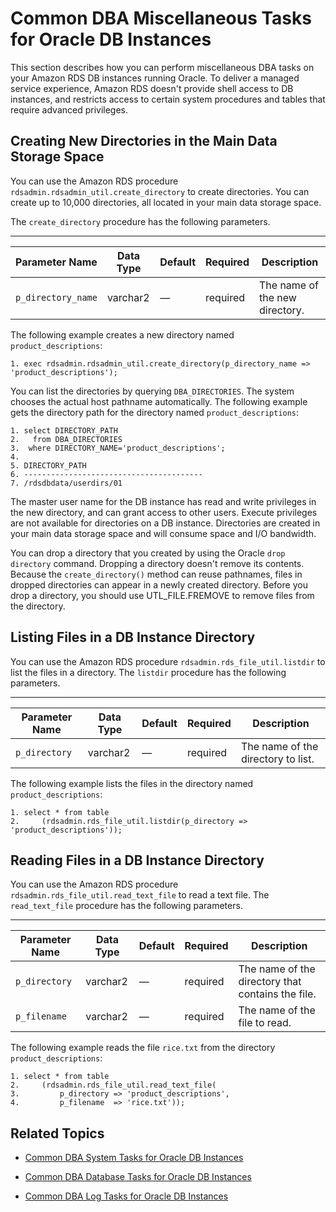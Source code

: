 # Common DBA Miscellaneous Tasks for Oracle DB Instances<a name="Appendix.Oracle.CommonDBATasks.Misc"></a>

This section describes how you can perform miscellaneous DBA tasks on your Amazon RDS DB instances running Oracle\. To deliver a managed service experience, Amazon RDS doesn't provide shell access to DB instances, and restricts access to certain system procedures and tables that require advanced privileges\. 

## Creating New Directories in the Main Data Storage Space<a name="Appendix.Oracle.CommonDBATasks.NewDirectories"></a>

You can use the Amazon RDS procedure `rdsadmin.rdsadmin_util.create_directory` to create directories\. You can create up to 10,000 directories, all located in your main data storage space\. 

The `create_directory` procedure has the following parameters\. 


****  

| Parameter Name | Data Type | Default | Required | Description | 
| --- | --- | --- | --- | --- | 
| `p_directory_name` | varchar2 | — | required | The name of the new directory\. | 

The following example creates a new directory named `product_descriptions`: 

```
1. exec rdsadmin.rdsadmin_util.create_directory(p_directory_name => 'product_descriptions');
```

You can list the directories by querying `DBA_DIRECTORIES`\. The system chooses the actual host pathname automatically\. The following example gets the directory path for the directory named `product_descriptions`: 

```
1. select DIRECTORY_PATH 
2.   from DBA_DIRECTORIES 
3.  where DIRECTORY_NAME='product_descriptions';
4.         
5. DIRECTORY_PATH
6. ----------------------------------------
7. /rdsdbdata/userdirs/01
```

The master user name for the DB instance has read and write privileges in the new directory, and can grant access to other users\. Execute privileges are not available for directories on a DB instance\. Directories are created in your main data storage space and will consume space and I/O bandwidth\. 

You can drop a directory that you created by using the Oracle `drop directory` command\. Dropping a directory doesn't remove its contents\. Because the `create_directory()` method can reuse pathnames, files in dropped directories can appear in a newly created directory\. Before you drop a directory, you should use UTL\_FILE\.FREMOVE to remove files from the directory\. 

## Listing Files in a DB Instance Directory<a name="Appendix.Oracle.CommonDBATasks.ListDirectories"></a>

You can use the Amazon RDS procedure `rdsadmin.rds_file_util.listdir` to list the files in a directory\. The `listdir` procedure has the following parameters\. 


****  

| Parameter Name | Data Type | Default | Required | Description | 
| --- | --- | --- | --- | --- | 
| `p_directory` | varchar2 | — | required | The name of the directory to list\. | 

The following example lists the files in the directory named `product_descriptions`: 

```
1. select * from table
2.     (rdsadmin.rds_file_util.listdir(p_directory => 'product_descriptions'));
```

## Reading Files in a DB Instance Directory<a name="Appendix.Oracle.CommonDBATasks.ReadingFiles"></a>

You can use the Amazon RDS procedure `rdsadmin.rds_file_util.read_text_file` to read a text file\. The `read_text_file` procedure has the following parameters\. 


****  

| Parameter Name | Data Type | Default | Required | Description | 
| --- | --- | --- | --- | --- | 
| `p_directory` | varchar2 | — | required | The name of the directory that contains the file\. | 
| `p_filename` | varchar2 | — | required | The name of the file to read\. | 

The following example reads the file `rice.txt` from the directory `product_descriptions`: 

```
1. select * from table
2.     (rdsadmin.rds_file_util.read_text_file(
3.         p_directory => 'product_descriptions',
4.         p_filename  => 'rice.txt'));
```

## Related Topics<a name="Appendix.Oracle.CommonDBATasks.Misc.Related"></a>

+ [Common DBA System Tasks for Oracle DB Instances](Appendix.Oracle.CommonDBATasks.System.md)

+ [Common DBA Database Tasks for Oracle DB Instances](Appendix.Oracle.CommonDBATasks.Database.md)

+ [Common DBA Log Tasks for Oracle DB Instances](Appendix.Oracle.CommonDBATasks.Log.md)